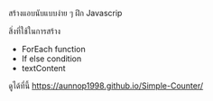 สร้างแอบนับแบบง่าย ๆ ฝึก Javascrip

สิ่งที่ใช้ในการสร้าง
- ForEach function
- If else condition
- textContent 

ดูได้ที่นี้ https://aunnop1998.github.io/Simple-Counter/
